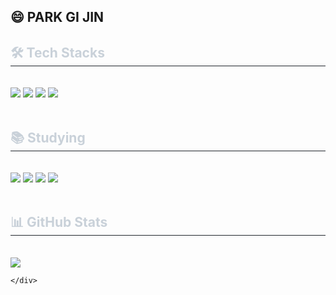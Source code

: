 ## 😄 PARK GI JIN 

<!--
**202010862parkgijin/202010862parkgijin** is a ✨ _special_ ✨ repository because its `README.md` (this file) appears on your GitHub profile.

Here are some ideas to get you started:

- 🔭 I’m currently working on ...
- 🌱 I’m currently learning ...
- 👯 I’m looking to collaborate on ...
- 🤔 I’m looking for help with ...
- 💬 Ask me about ...
- 📫 How to reach me: ...
- 😄 Pronouns: ...
- ⚡ Fun fact: ...
-->
<div style="text-align: left;">
    <h2 style="border-bottom: 1px solid #21262d; color: #c9d1d9;"> 🛠️ Tech Stacks </h2> <br> 
    <div style="margin: ; text-align: left;"> 
        <img src="https://img.shields.io/badge/C++-00599C?style=flat-square&logo=C%2B%2B&logoColor=white">
        <img src="https://img.shields.io/badge/Spring-6DB33F?style=flat-square&logo=Spring&logoColor=white">
        <img src="https://img.shields.io/badge/Spring Boot-6DB33F?style=flat-square&logo=Spring Boot&logoColor=white">
        <img src="https://img.shields.io/badge/Docker-2496ED?style=flat-square&logo=Docker&logoColor=white">
    </div>
    <br>
    <h2 style="border-bottom: 1px solid #21262d; color: #c9d1d9;"> 📚 Studying </h2> <br>
    <div style="text-align: left;">
        <img src="https://img.shields.io/badge/Amazon AWS-232F3E?style=flat-square&logo=Amazon AWS&logoColor=white">
        <img src="https://img.shields.io/badge/WebSocket-0084FF?style=flat-square&logo=WebRTC&logoColor=white">
        <img src="https://img.shields.io/badge/MongoDB-47A248?style=flat-square&logo=MongoDB&logoColor=white">
        <img src="https://img.shields.io/badge/Google Cloud-4285F4?style=flat-square&logo=Google Cloud&logoColor=white">
    </div>
    <br>
    <h2 style="border-bottom: 1px solid #21262d; color: #c9d1d9;"> 📊 GitHub Stats </h2> <br>
    <div style="text-align: left;">
        <img src="https://github-readme-stats.vercel.app/api?username=7ijin01&show_icons=true&theme=dark&cache_seconds=1800">

    </div>
</div>

